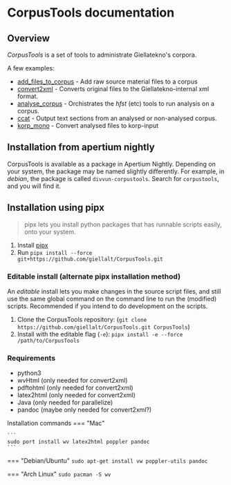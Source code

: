 # CorpusTools documentation

## Overview

*CorpusTools* is a set of tools to administrate Giellatekno's corpora.

A few examples:

  - [add_files_to_corpus](scripts/add_files_to_corpus) - Add raw source material files to a corpus
  - [convert2xml](scripts/convert2xml) - Converts original files to the Giellatekno-internal xml format.
  - [analyse_corpus](scripts/analyse_corpus) - Orchistrates the _hfst_ (etc) tools to run analysis on a corpus.
  - [ccat](scripts/ccat) - Output text sections from an analysed or non-analysed corpus.
  - [korp_mono](scripts/korp_mono) - Convert analysed files to korp-input

## Installation from apertium nightly

CorpusTools is available as a package in Apertium Nightly. Depending on your
system, the package may be named slightly differently. For example, in *debian*,
the package is called `divvun-corpustools`. Search for `corpustools`, and you
will find it.

## Installation using pipx

> pipx lets you install python packages that has runnable scripts easily,
> onto your system.

 1. Install [pipx](https://pypa.github.io/pipx/installation/)
 2. Run `pipx install --force git+https://github.com/giellalt/CorpusTools.git`

### Editable install (alternate pipx installation method)

An *editable* install lets you make changes in the source script files, and
still use the same global command on the command line to run the (modified) scripts.
Recommended if you intend to do development on the scripts.

1. Clone the CorpusTools repository: (`git clone https://github.com/giellalt/CorpusTools.git CorpusTools`)
2. Install with the editable flag (`-e`): `pipx install -e --force /path/to/CorpusTools`

### Requirements

  - python3
  - wvHtml (only needed for convert2xml)
  - pdftohtml (only needed for convert2xml)
  - latex2html (only needed for convert2xml)
  - Java (only needed for parallelize)
  - pandoc (maybe only needed for convert2xml?)

Installation commands
=== "Mac"

    ```
    sudo port install wv latex2html poppler pandoc
    ```

=== "Debian/Ubuntu"
    ```
    sudo apt-get install vw poppler-utils pandoc
    ```

=== "Arch Linux"
    ```
    sudo pacman -S wv
    ```

